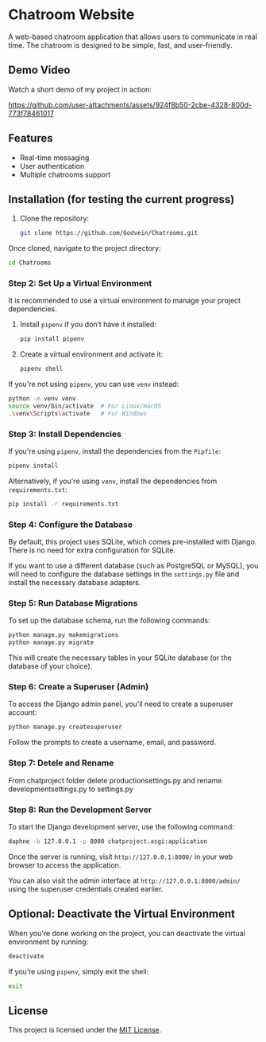 # Chatroom Website

A web-based chatroom application that allows users to communicate in real time. The chatroom is designed to be simple, fast, and user-friendly.

## Demo Video

Watch a short demo of my project in action:


https://github.com/user-attachments/assets/924f8b50-2cbe-4328-800d-773f78461017


## Features

- Real-time messaging
- User authentication
- Multiple chatrooms support
  
## Installation (for testing the current progress)

1. Clone the repository:
   ```bash
   git clone https://github.com/Godvein/Chatrooms.git
   
Once cloned, navigate to the project directory:

```bash
cd Chatrooms
```

### Step 2: Set Up a Virtual Environment

It is recommended to use a virtual environment to manage your project dependencies.

1. Install `pipenv` if you don’t have it installed:

    ```bash
    pip install pipenv
    ```

2. Create a virtual environment and activate it:

    ```bash
    pipenv shell
    ```

If you're not using `pipenv`, you can use `venv` instead:

```bash
python -m venv venv
source venv/bin/activate  # For Linux/macOS
.\venv\Scripts\activate   # For Windows
```

### Step 3: Install Dependencies

If you're using `pipenv`, install the dependencies from the `Pipfile`:

```bash
pipenv install
```

Alternatively, if you're using `venv`, install the dependencies from `requirements.txt`:

```bash
pip install -r requirements.txt
```

### Step 4: Configure the Database

By default, this project uses SQLite, which comes pre-installed with Django. There is no need for extra configuration for SQLite.

If you want to use a different database (such as PostgreSQL or MySQL), you will need to configure the database settings in the `settings.py` file and install the necessary database adapters.

### Step 5: Run Database Migrations

To set up the database schema, run the following commands:

```bash
python manage.py makemigrations
python manage.py migrate
```

This will create the necessary tables in your SQLite database (or the database of your choice).

### Step 6: Create a Superuser (Admin)

To access the Django admin panel, you'll need to create a superuser account:

```bash
python manage.py createsuperuser
```

Follow the prompts to create a username, email, and password.

### Step 7: Detele and Rename
From chatproject folder delete productionsettings.py and rename developmentsettings.py to settings.py

### Step 8: Run the Development Server

To start the Django development server, use the following command:

```bash
daphne -b 127.0.0.1 -p 8000 chatproject.asgi:application
```

Once the server is running, visit `http://127.0.0.1:8000/` in your web browser to access the application.

You can also visit the admin interface at `http://127.0.0.1:8000/admin/` using the superuser credentials created earlier.

## Optional: Deactivate the Virtual Environment

When you're done working on the project, you can deactivate the virtual environment by running:

```bash
deactivate
```

If you’re using `pipenv`, simply exit the shell:

```bash
exit
```


## License

This project is licensed under the [MIT License](LICENSE).
